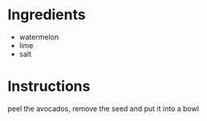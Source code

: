 # Ingredients
- watermelon
- lime
- salt

# Instructions
 peel the avocados, remove the seed and put it into a bowl
